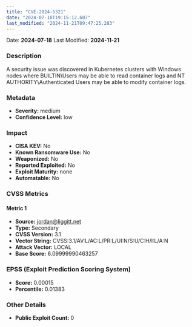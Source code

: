 ```yaml
---
title: "CVE-2024-5321"
date: "2024-07-18T19:15:12.607"
last_modified: "2024-11-21T09:47:25.283"
---
```




Date: **2024-07-18** Last Modified: **2024-11-21**

### Description  
A security issue was discovered in Kubernetes clusters with Windows nodes where BUILTIN\Users may be able to read container logs and NT AUTHORITY\Authenticated Users may be able to modify container logs.

### Metadata  
- **Severity:** medium
- **Confidence Level:** low

### Impact  
- **CISA KEV:** No
- **Known Ransomware Use:** No
- **Weaponized:** No
- **Reported Exploited:** No
- **Exploit Maturity:** none
- **Automatable:** No

### CVSS Metrics  

#### Metric 1
- **Source:** jordan@liggitt.net
- **Type:** Secondary
- **CVSS Version:** 3.1
- **Vector String:** CVSS:3.1/AV:L/AC:L/PR:L/UI:N/S:U/C:H/I:L/A:N
- **Attack Vector:** LOCAL
- **Base Score:** 6.09999990463257


### EPSS (Exploit Prediction Scoring System)  
- **Score:** 0.00015
- **Percentile:** 0.01383

### Other Details  
- **Public Exploit Count:** 0
